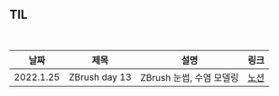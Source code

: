 ## TIL

<br/>

| 날짜 | 제목  | 설명              | 링크     |
| ---- | ----- | ----------------- | -------- |
| 2022.1.25 | ZBrush day 13 | ZBrush 눈썹, 수염 모델링 | [노션](https://plaid-breakfast-07b.notion.site/ZBrush-day-13-ddba108ba8144abf94bfe93fbf18afd0) |
